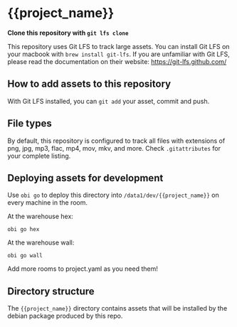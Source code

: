 # {{project_name}}

**Clone this repository with `git lfs clone`**

This repository uses Git LFS to track large assets. You can install Git LFS on your macbook with `brew install git-lfs`. If you are unfamiliar with Git LFS, please read the documentation on their website: <https://git-lfs.github.com/>

## How to add assets to this repository

With Git LFS installed, you can `git add` your asset, commit and push.

## File types

By default, this repository is configured to track all files with extensions of png, jpg, mp3, flac, mp4, mov, mkv, and more. Check `.gitattributes` for your complete listing.

## Deploying assets for development

Use `obi go` to deploy this directory into `/data1/dev/{{project_name}}` on every machine in the room.

At the warehouse hex:

```
obi go hex
```

At the warehouse wall:

```
obi go wall
```

Add more rooms to project.yaml as you need them!

## Directory structure

The `{{project_name}}` directory contains assets that will be installed by the debian package produced by this repo.
